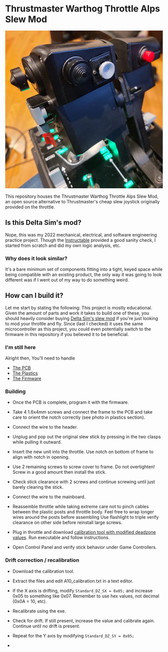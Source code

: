 # Thrustmaster Warthog Throttle Alps Slew Mod

![Mod](pics/throttle.jpg)

This repository houses the Thrustmaster Warthog Throttle Alps Slew Mod, an open source alternative to Thrustmaster's cheap slew joystick originally provided on the throttle.

## Is this Delta Sim's mod?

Nope, this was my 2022 mechanical, electrical, and software engineering practice project. Though the [Instructable](https://www.instructables.com/Thrustmaster-Warthog-Slew-Sensor-I2C-Upgrade/) provided a good sanity check, I started from scratch and did my own logic analysis, etc.

### Why does it look similar?

It's a bare minimum set of components fitting into a tight, keyed space while being compatible with an existing product, the only way it was going to look different was if I went out of my way to do something weird.

## How can I build it?

Let me start by stating the following: This project is mostly educational. Given the amount of parts and work it takes to build one of these, you should heavily consider buying [Delta Sim's slew mod](https://deltasimelectronics.com/products/thumbstick-slew-sensor-adapter) if you're just looking to mod your throttle and fly. Since (last I checked) it uses the same microcontroller as this project, you could even potentially switch to the firmware in this repository if you believed it to be beneficial.

### I'm still here

Alright then, You'll need to handle

- [The PCB](pcb/)
- [The Plastics](plastic/)
- [The Firmware](firmware/)


### Building

- Once the PCB is complete, program it with the firmware.

- Take 4 1.6x4mm screws and connect the frame to the PCB and take care to orient the notch correctly (see photo in plastics section).

- Connect the wire to the header.

- Unplug and pop out the original slew stick by pressing in the two clasps while pulling it outward.

- Insert the new unit into the throttle. Use notch on bottom of frame to align with notch in opening.

- Use 2 remaining screws to screw cover to frame. Do not overtighten! Screw in a good amount then install the stick.

- Check stick clearance with 2 screws and continue screwing until just barely clearing the stick.

- Connect the wire to the mainboard.

- Reassemble throttle while taking extreme care not to pinch cables between the plastic posts and throttle body. Feel free to wrap longer wires around the posts before assembling Use flashlight to triple verify clearance on other side before reinstall large screws.

- Plug in throttle and download [calibration tool with modified deadzone values](https://drive.google.com/file/d/1Ltr-QlWskVfA8-Oxs-A-aUs4HPpge5iv/view?usp=sharing). Run executable and follow instructions.

- Open Control Panel and verify stick behavior under Game Controllers.

### Drift correction / recalibration

- Download the calibration tool.

- Extract the files and edit A10_calibration.txt in a text editor.

- If the X axis is drifting, modify `Standard_DZ_SX = 0x05;` and increase 0x05 to something like 0x07. Remember to use hex values, not decimal (0x0A = 10, etc).

- Recalibrate using the exe.

- Check for drift. If still present, increase the value and calibrate again. Continue until no drift is present.

- Repeat for the Y axis by modifying `Standard_DZ_SY = 0x05;`
- 
